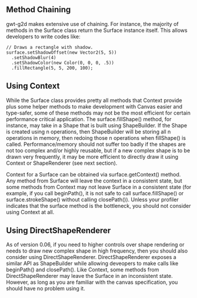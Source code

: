 ## Method Chaining ##

gwt-g2d makes extensive use of chaining. For instance, the majority of methods in the Surface class return the Surface instance itself. This allows developers to write codes like:

```
// Draws a rectangle with shadow.
surface.setShadowOffset(new Vector2(5, 5))
  .setShadowBlur(4)
  .setShadowColor(new Color(0, 0, 0, .5))
  .fillRectangle(5, 5, 200, 100);
```


## Using Context ##

While the Surface class provides pretty all methods that Context provide plus some helper methods to make development with Canvas easier and type-safer, some of these methods may not be the most efficient for certain performance critical application. The surface.fillShape() method, for instance, may take in a Shape that is built using ShapeBuilder. If the Shape is created using n operations, then ShapeBuilder will be storing all n operations in memory, then redoing those n operations when fillShape() is called. Performance/memory should not suffer too badly if the shapes are not too complex and/or highly reusable, but if a new complex shape is to be drawn very frequently, it may be more efficient to directly draw it using Context or ShapeRenderer (see next section).

Context for a Surface can be obtained via surface.getContext() method. Any method from Surface will leave the context in a consistent state, but some methods from Context may not leave Surface in a consistent state (for example, if you call beginPath(), it is not safe to call surface.fillShape() or surface.strokeShape() without calling closePath()). Unless your profiler indicates that the surface method is the bottleneck, you should not consider using Context at all.

## Using DirectShapeRenderer ##

As of version 0.06, if you need to higher controls over shape rendering or needs to draw new complex shape in high frequency, then you should also consider using DirectShapeRenderer. DirectShapeRenderer exposes a similar API as ShapeBuilder while allowing deveopers to make calls like beginPath() and closePath(). Like Context, some methods from DirectShapeRenderer may leave the Surface in an inconsistent state. However, as long as you are familiar with the canvas specification, you should have no problem using it.